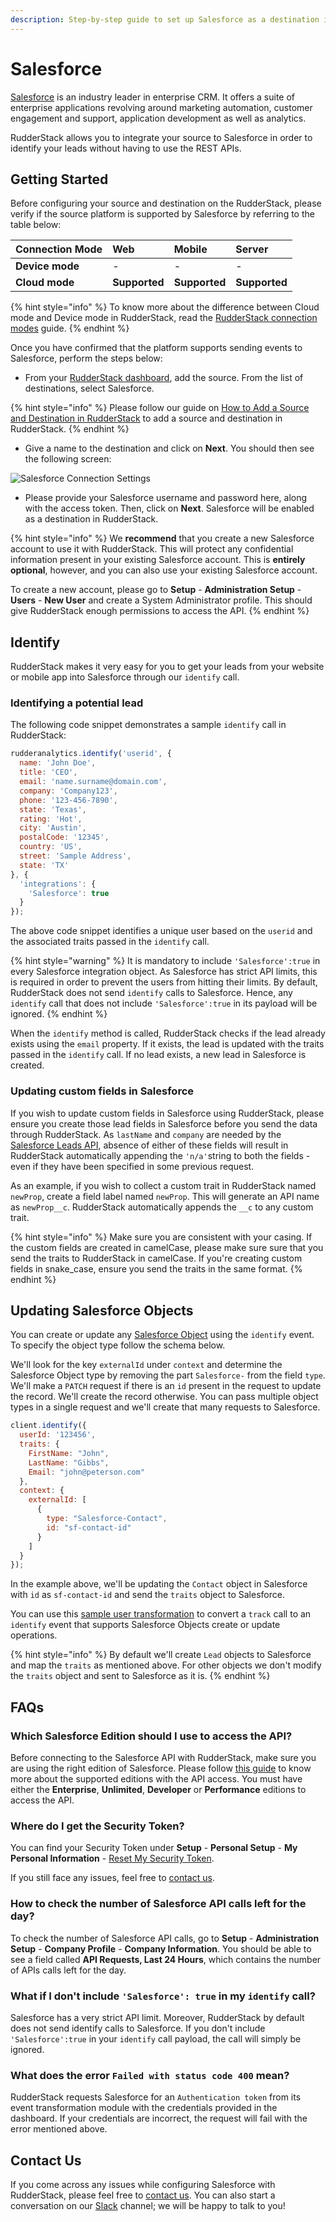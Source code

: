 ```yaml
---
description: Step-by-step guide to set up Salesforce as a destination in RudderStack
---
```


# Salesforce

[Salesforce](https://www.salesforce.com/in/?ir=1) is an industry leader in enterprise CRM. It offers a suite of enterprise applications revolving around marketing automation, customer engagement and support, application development as well as analytics.

RudderStack allows you to integrate your source to Salesforce in order to identify your leads without having to use the REST APIs.

## Getting Started

Before configuring your source and destination on the RudderStack, please verify if the source platform is supported by Salesforce by referring to the table below:

| **Connection Mode** | **Web** | **Mobile** | **Server** |
| :--- | :--- | :--- | :--- |
| **Device mode** | - | - | - |
| **Cloud** **mode** | **Supported** | **Supported** | **Supported** |

{% hint style="info" %}
To know more about the difference between Cloud mode and Device mode in RudderStack, read the [RudderStack connection modes](https://docs.rudderstack.com/get-started/rudderstack-connection-modes) guide.
{% endhint %}

Once you have confirmed that the platform supports sending events to Salesforce, perform the steps below:

* From your [RudderStack dashboard](https://app.rudderlabs.com/), add the source. From the list of destinations, select Salesforce.

{% hint style="info" %}
Please follow our guide on [How to Add a Source and Destination in RudderStack](https://docs.rudderstack.com/how-to-guides/adding-source-and-destination-rudderstack) to add a source and destination in RudderStack.
{% endhint %}

* Give a name to the destination and click on **Next**. You should then see the following screen:

![Salesforce Connection Settings](../.gitbook/assets/image%20%2841%29.png)

* Please provide your Salesforce username and password here, along with the access token. Then, click on **Next**. Salesforce will be enabled as a destination in RudderStack.

{% hint style="info" %}
We **recommend** that you create a new Salesforce account to use it with RudderStack. This will protect any confidential information present in your existing Salesforce account. This is **entirely optional**, however, and you can also use your existing Salesforce account.

To create a new account, please go to **Setup** - **Administration Setup** - **Users** - **New User** and create a System Administrator profile. This should give RudderStack enough permissions to access the API.
{% endhint %}

## Identify

RudderStack makes it very easy for you to get your leads from your website or mobile app into Salesforce through our `identify` call.

### Identifying a potential lead

The following code snippet demonstrates a sample `identify` call in RudderStack:

```javascript
rudderanalytics.identify('userid', {
  name: 'John Doe',
  title: 'CEO',
  email: 'name.surname@domain.com',
  company: 'Company123',
  phone: '123-456-7890',
  state: 'Texas',
  rating: 'Hot',
  city: 'Austin',
  postalCode: '12345',
  country: 'US',
  street: 'Sample Address',
  state: 'TX'
}, {
  'integrations': {
    'Salesforce': true
  }
});
```

The above code snippet identifies a unique user based on the `userid` and the associated traits passed in the `identify` call.

{% hint style="warning" %}
It is mandatory to include `'Salesforce':true` in every Salesforce integration object. As Salesforce has strict API limits, this is required in order to prevent the users from hitting their limits. By default, RudderStack does not send `identify` calls to Salesforce. Hence, any `identify` call that does not include `'Salesforce':true` in its payload will be ignored.
{% endhint %}

When the `identify` method is called, RudderStack checks if the lead already exists using the `email` property. If it exists, the lead is updated with the traits passed in the `identify` call. If no lead exists, a new lead in Salesforce is created.

### Updating custom fields in Salesforce

If you wish to update custom fields in Salesforce using RudderStack, please ensure you create those lead fields in Salesforce before you send the data through RudderStack. As `lastName` and `company` are needed by the [Salesforce Leads API](https://developer.salesforce.com/docs/atlas.en-us.api.meta/api/sforce_api_objects_lead.htm), absence of either of these fields will result in RudderStack automatically appending the `'n/a'`string to both the fields - even if they have been specified in some previous request.

As an example, if you wish to collect a custom trait in RudderStack named `newProp`, create a field label named `newProp`. This will generate an API name as `newProp__c`. RudderStack automatically appends the `__c` to any custom trait.

{% hint style="info" %}
Make sure you are consistent with your casing. If the custom fields are created in camelCase, please make sure sure that you send the traits to RudderStack in camelCase. If you're creating custom fields in snake\_case, ensure you send the traits in the same format.
{% endhint %}

## Updating Salesforce Objects

You can create or update any [Salesforce Object](https://developer.salesforce.com/docs/atlas.en-us.object_reference.meta/object_reference/sforce_api_objects_list.htm) using the `identify` event. To specify the object type follow the schema below.

We'll look for the key `externalId` under `context` and determine the Salesforce Object type by removing the part `Salesforce-` from the field `type`. We'll make a `PATCH` request if there is an `id` present in the request to update the record. We'll create the record otherwise. You can pass multiple object types in a single request and we'll create that many requests to Salesforce.

```javascript
client.identify({
  userId: '123456',
  traits: {
    FirstName: "John",
    LastName: "Gibbs",
    Email: "john@peterson.com"
  },
  context: {
    externalId: [
      {
        type: "Salesforce-Contact",
        id: "sf-contact-id"
      }
    ]
  }
});
```

In the example above, we'll be updating the `Contact` object in Salesforce with `id` as `sf-contact-id` and send the `traits` object to Salesforce.

You can use this [sample user transformation](https://github.com/rudderlabs/sample-user-transformers/blob/master/SalesforceObjectTrackConversion.js) to convert a `track` call to an `identify` event that supports Salesforce Objects create or update operations.

{% hint style="info" %}
By default we'll create `Lead` objects to Salesforce and map the `traits` as mentioned above. For other objects we don't modify the `traits` object and sent to Salesforce as it is.
{% endhint %}

## FAQs

### Which Salesforce Edition should I use to access the API?

Before connecting to the Salesforce API with RudderStack, make sure you are using the right edition of Salesforce. Please follow [this guide](https://help.salesforce.com/articleView?id=000326486&type=1&mode=1) to know more about the supported editions with the API access. You must have either the **Enterprise**, **Unlimited**, **Developer** or **Performance** editions to access the API.

### Where do I get the Security Token?

You can find your Security Token under **Setup** - **Personal Setup** - **My Personal Information** - [Reset My Security Token](https://na15.salesforce.com/_ui/system/security/ResetApiTokenEdit).

If you still face any issues, feel free to [contact us](https://rudderstack.com/contact/).

### How to check the number of Salesforce API calls left for the day?

To check the number of Salesforce API calls, go to **Setup** - **Administration Setup** - **Company Profile** - **Company Information**. You should be able to see a field called **API Requests, Last 24 Hours**, which contains the number of APIs calls left for the day.

### What if I don't include `'Salesforce': true` in my `identify` call?

Salesforce has a very strict API limit. Moreover, RudderStack by default does not send identify calls to Salesforce. If you don't include `'Salesforce':true` in your `identify` call payload, the call will simply be ignored.

### What does the error `Failed with status code 400` mean?

RudderStack requests Salesforce for an `Authentication token` from its event transformation module with the credentials provided in the dashboard. If your credentials are incorrect, the request will fail with the error mentioned above.

## Contact Us

If you come across any issues while configuring Salesforce with RudderStack, please feel free to [contact us](mailto:%20docs@rudderstack.com). You can also start a conversation on our [Slack](https://resources.rudderstack.com/join-rudderstack-slack) channel; we will be happy to talk to you!

